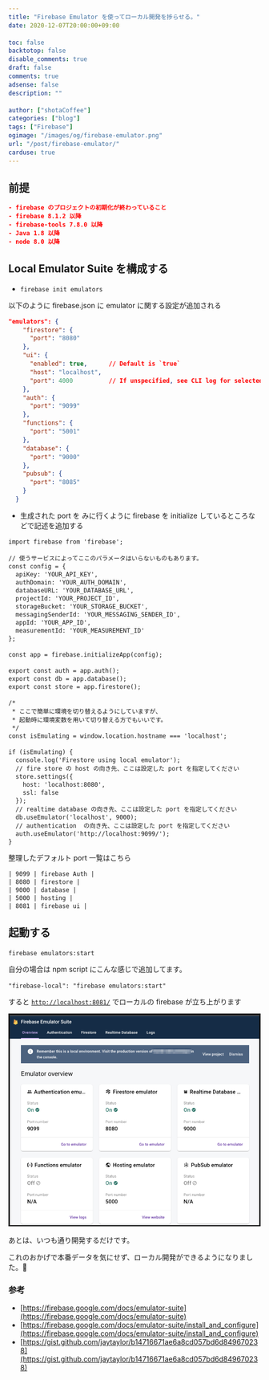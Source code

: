```yaml
---
title: "Firebase Emulator を使ってローカル開発を捗らせる。"
date: 2020-12-07T20:00:00+09:00

toc: false
backtotop: false
disable_comments: true
draft: false
comments: true
adsense: false
description: ""

author: ["shotaCoffee"]
categories: ["blog"]
tags: ["Firebase"]
ogimage: "/images/og/firebase-emulator.png"
url: "/post/firebase-emulator/"
carduse: true
---
```


## 前提

```json
- firebase のプロジェクトの初期化が終わっていること
- firebase 8.1.2 以降
- firebase-tools 7.8.0 以降
- Java 1.8 以降
- node 8.0 以降
```

## Local Emulator Suite を構成する

- `firebase init emulators`

以下のように firebase.json に emulator に関する設定が追加される

```json
"emulators": {
    "firestore": {
      "port": "8080"
    },
    "ui": {
      "enabled": true,      // Default is `true`
      "host": "localhost",
      "port": 4000          // If unspecified, see CLI log for selected port
    },
    "auth": {
      "port": "9099"
    },
    "functions": {
      "port": "5001"
    },
    "database": {
      "port": "9000"
    },
    "pubsub": {
      "port": "8085"
    }
  }
```

- 生成された port を みに行くように firebase を initialize しているところなどで記述を追加する

```tsx
import firebase from 'firebase';

// 使うサービスによってここのパラメータはいらないものもあります。
const config = {
  apiKey: 'YOUR_API_KEY',
  authDomain: 'YOUR_AUTH_DOMAIN',
  databaseURL: 'YOUR_DATABASE_URL',
  projectId: 'YOUR_PROJECT_ID',
  storageBucket: 'YOUR_STORAGE_BUCKET',
  messagingSenderId: 'YOUR_MESSAGING_SENDER_ID',
  appId: 'YOUR_APP_ID',
  measurementId: 'YOUR_MEASUREMENT_ID'
};

const app = firebase.initializeApp(config);

export const auth = app.auth();
export const db = app.database();
export const store = app.firestore();

/*
 * ここで簡単に環境を切り替えるようにしていますが、
 * 起動時に環境変数を用いて切り替える方でもいいです。
 */ 
const isEmulating = window.location.hostname === 'localhost';

if (isEmulating) {
  console.log('Firestore using local emulator');
  // fire store の host の向き先、ここは設定した port を指定してください
  store.settings({
    host: 'localhost:8080',
    ssl: false
  });
  // realtime database の向き先、ここは設定した port を指定してください
  db.useEmulator('localhost', 9000);
  // authentication  の向き先、ここは設定した port を指定してください
  auth.useEmulator('http://localhost:9099/');
}
```

整理したデフォルト port 一覧はこちら

```tsx
| 9099 | firebase Auth |
| 8080 | firestore |
| 9000 | database |
| 5000 | hosting |
| 8081 | firebase ui |
```

## 起動する

`firebase emulators:start`

自分の場合は npm script にこんな感じで追加してます。

`"firebase-local": "firebase emulators:start"`

すると [`http://localhost:8081/`](http://localhost:8081/) でローカルの firebase が立ち上がります

![images/Untitled.png](images/Untitled.png)

あとは、いつも通り開発するだけです。

これのおかげで本番データを気にせず、ローカル開発ができるようになりました。👏

### 参考

- [https://firebase.google.com/docs/emulator-suite](https://firebase.google.com/docs/emulator-suite)
- [https://firebase.google.com/docs/emulator-suite/install_and_configure](https://firebase.google.com/docs/emulator-suite/install_and_configure)
- [https://gist.github.com/jaytaylor/b14716671ae6a8cd057bd6d849670238](https://gist.github.com/jaytaylor/b14716671ae6a8cd057bd6d849670238)
